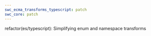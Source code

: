 ```yaml
---
swc_ecma_transforms_typescript: patch
swc_core: patch
---
```


refactor(es/typescript): Simplifying enum and namespace transforms

